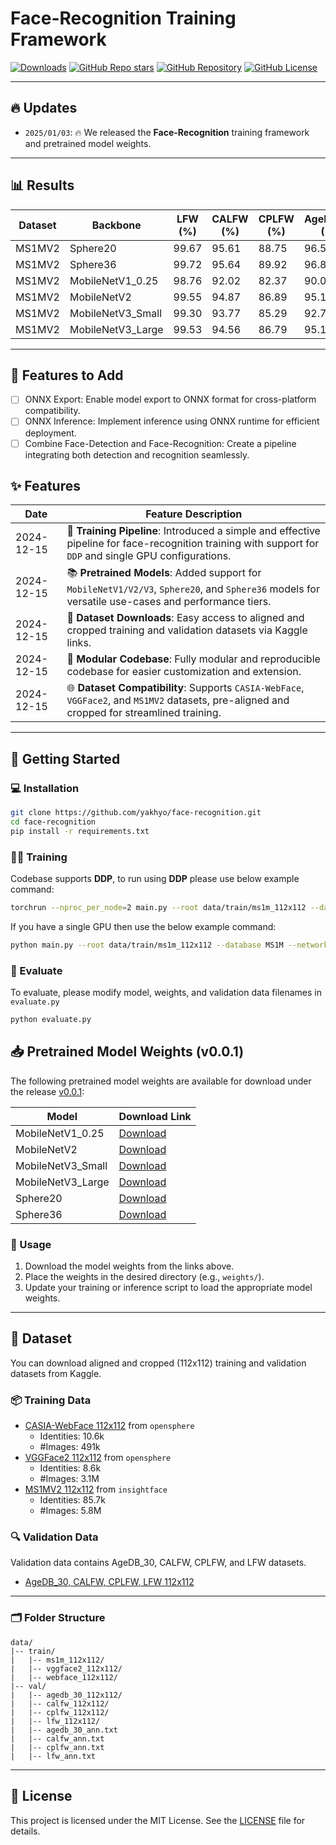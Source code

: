 # Face-Recognition Training Framework

[![Downloads](https://img.shields.io/github/downloads/yakhyo/face-recognition/total)](https://github.com/yakhyo/face-recognition/releases)
[![GitHub Repo stars](https://img.shields.io/github/stars/yakhyo/face-recognition)](https://github.com/yakhyo/face-recognition/stargazers)
[![GitHub Repository](https://img.shields.io/badge/GitHub-Repository-blue?logo=github)](https://github.com/yakhyo/face-recognition)
[![GitHub License](https://img.shields.io/github/license/yakhyo/face-recognition)](https://github.com/yakhyo/face-recognition/blob/main/LICENSE)

---

## 🔥 Updates

- `2025/01/03`: 🔥 We released the **Face-Recognition** training framework and pretrained model weights.

---

## 📊 Results

| Dataset | Backbone          | LFW (%) | CALFW (%) | CPLFW (%) | AgeDB_30 (%) | Num Params |
| ------- | ----------------- | ------- | --------- | --------- | ------------ | ---------- |
| MS1MV2  | Sphere20          | 99.67   | 95.61     | 88.75     | 96.58        | 24.5M      |
| MS1MV2  | Sphere36          | 99.72   | 95.64     | 89.92     | 96.83        | 34.6M      |
| MS1MV2  | MobileNetV1_0.25  | 98.76   | 92.02     | 82.37     | 90.02        | 0.36M      |
| MS1MV2  | MobileNetV2       | 99.55   | 94.87     | 86.89     | 95.16        | 2.29M      |
| MS1MV2  | MobileNetV3_Small | 99.30   | 93.77     | 85.29     | 92.79        | 1.25M      |
| MS1MV2  | MobileNetV3_Large | 99.53   | 94.56     | 86.79     | 95.13        | 3.52M      |

---

## 🚀 Features to Add

- [ ] ONNX Export: Enable model export to ONNX format for cross-platform compatibility.
- [ ] ONNX Inference: Implement inference using ONNX runtime for efficient deployment.
- [ ] Combine Face-Detection and Face-Recognition: Create a pipeline integrating both detection and recognition seamlessly.

## ✨ Features

| Date       | Feature Description                                                                                                                                      |
| ---------- | -------------------------------------------------------------------------------------------------------------------------------------------------------- |
| 2024-12-15 | 🔄 **Training Pipeline**: Introduced a simple and effective pipeline for face-recognition training with support for `DDP` and single GPU configurations. |
| 2024-12-15 | 📚 **Pretrained Models**: Added support for `MobileNetV1/V2/V3`, `Sphere20`, and `Sphere36` models for versatile use-cases and performance tiers.        |
| 2024-12-15 | 📂 **Dataset Downloads**: Easy access to aligned and cropped training and validation datasets via Kaggle links.                                          |
| 2024-12-15 | 🔧 **Modular Codebase**: Fully modular and reproducible codebase for easier customization and extension.                                                 |
| 2024-12-15 | 🌐 **Dataset Compatibility**: Supports `CASIA-WebFace`, `VGGFace2`, and `MS1MV2` datasets, pre-aligned and cropped for streamlined training.             |

---

## 🚀 Getting Started

### 💻 Installation

```bash
git clone https://github.com/yakhyo/face-recognition.git
cd face-recognition
pip install -r requirements.txt
```

### 🏋️‍♂️ Training

Codebase supports **DDP**, to run using **DDP** please use below example command:

```bash
torchrun --nproc_per_node=2 main.py --root data/train/ms1m_112x112 --database MS1M --network mobilenetv1 --classifier MCP
```

If you have a single GPU then use the below example command:

```bash
python main.py --root data/train/ms1m_112x112 --database MS1M --network mobilenetv1 --classifier MCP
```

### 🧪 Evaluate

To evaluate, please modify model, weights, and validation data filenames in `evaluate.py`

```bash
python evaluate.py
```

## 📥 Pretrained Model Weights (v0.0.1)

The following pretrained model weights are available for download under the release [v0.0.1](https://github.com/yakhyo/face-recognition/releases/tag/v0.0.1):

| Model             | Download Link                                                                                             |
| ----------------- | --------------------------------------------------------------------------------------------------------- |
| MobileNetV1_0.25  | [Download](https://github.com/yakhyo/face-recognition/releases/download/v0.0.1/mobilenetv1_mcp.pth)       |
| MobileNetV2       | [Download](https://github.com/yakhyo/face-recognition/releases/download/v0.0.1/mobilenetv2_mcp.pth)       |
| MobileNetV3_Small | [Download](https://github.com/yakhyo/face-recognition/releases/download/v0.0.1/mobilenetv3_large_mcp.pth) |
| MobileNetV3_Large | [Download](https://github.com/yakhyo/face-recognition/releases/download/v0.0.1/mobilenetv3_small_mcp.pth) |
| Sphere20          | [Download](https://github.com/yakhyo/face-recognition/releases/download/v0.0.1/sphere20_mcp.pth)          |
| Sphere36          | [Download](https://github.com/yakhyo/face-recognition/releases/download/v0.0.1/sphere36_mcp.pth)          |

### 🔧 Usage

1. Download the model weights from the links above.
2. Place the weights in the desired directory (e.g., `weights/`).
3. Update your training or inference script to load the appropriate model weights.

---

## 📂 Dataset

You can download aligned and cropped (112x112) training and validation datasets from Kaggle.

### 📦 Training Data

- [CASIA-WebFace 112x112](https://www.kaggle.com/datasets/yakhyokhuja/webface-112x112) from `opensphere`
  - Identities: 10.6k
  - #Images: 491k
- [VGGFace2 112x112](https://www.kaggle.com/datasets/yakhyokhuja/vggface2-112x112) from `opensphere`
  - Identities: 8.6k
  - #Images: 3.1M
- [MS1MV2 112x112](https://www.kaggle.com/datasets/yakhyokhuja/ms1m-arcface-dataset) from `insightface`
  - Identities: 85.7k
  - #Images: 5.8M

### 🔍 Validation Data

Validation data contains AgeDB_30, CALFW, CPLFW, and LFW datasets.

- [AgeDB_30, CALFW, CPLFW, LFW 112x112](https://www.kaggle.com/datasets/yakhyo/agedb-30-calfw-cplfw-lfw-aligned-112x112)

---

### 🗂️ Folder Structure

```
data/
|-- train/
|   |-- ms1m_112x112/
|   |-- vggface2_112x112/
|   |-- webface_112x112/
|-- val/
|   |-- agedb_30_112x112/
|   |-- calfw_112x112/
|   |-- cplfw_112x112/
|   |-- lfw_112x112/
|   |-- agedb_30_ann.txt
|   |-- calfw_ann.txt
|   |-- cplfw_ann.txt
|   |-- lfw_ann.txt
```

---

## 📝 License

This project is licensed under the MIT License. See the [LICENSE](LICENSE) file for details.
